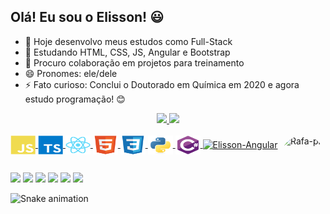 ## Olá! Eu sou o Elisson! 😃

- 🔭 Hoje desenvolvo meus estudos como Full-Stack
- 🌱 Estudando HTML, CSS, JS, Angular e Bootstrap
- 👯 Procuro colaboração em projetos para treinamento
- 😄 Pronomes: ele/dele
- ⚡ Fato curioso: Conclui o Doutorado em Química em 2020 e agora estudo programação! 😊

<div align="center">
  <a href="https://github.com/elissonx">
  <img height="180em" src="https://github-readme-stats.vercel.app/api?username=elissonx&show_icons=true&theme=dark&include_all_commits=true&count_private=true"/>
  <img height="180em" src="https://github-readme-stats.vercel.app/api/top-langs/?username=elissonx&layout=compact&langs_count=7&theme=dark"/>
</div>

<div style="display: inline_block"><br>
  <img align="center" alt="Elisson-Js" height="30" width="40" src="https://raw.githubusercontent.com/devicons/devicon/master/icons/javascript/javascript-plain.svg">
  <img align="center" alt="Elisson-Ts" height="30" width="40" src="https://raw.githubusercontent.com/devicons/devicon/master/icons/typescript/typescript-plain.svg">
  <img align="center" alt="Elisson-React" height="30" width="40" src="https://raw.githubusercontent.com/devicons/devicon/master/icons/react/react-original.svg">
  <img align="center" alt="Elisson-HTML" height="30" width="40" src="https://raw.githubusercontent.com/devicons/devicon/master/icons/html5/html5-original.svg">
  <img align="center" alt="Elisson-CSS" height="30" width="40" src="https://raw.githubusercontent.com/devicons/devicon/master/icons/css3/css3-original.svg">
  <img align="center" alt="Elisson-Python" height="30" width="40" src="https://raw.githubusercontent.com/devicons/devicon/master/icons/python/python-original.svg">
  <img align="center" alt="Elisson-Csharp" height="30" width="40" src="https://raw.githubusercontent.com/devicons/devicon/master/icons/csharp/csharp-original.svg">
  <img align="center" alt="Elisson-Angular" height="30" width="40" src="https://img.shields.io/badge/Angular-DD0031?style=for-the-badge&logo=angular&logoColor=white">
  <img align="right" alt="Rafa-pic" height="150" style="border-radius:50px;" src="https://scontent.fssa20-1.fna.fbcdn.net/v/t1.6435-9/70534459_2416671365075407_9192480690736726016_n.jpg?_nc_cat=111&ccb=1-5&_nc_sid=09cbfe&_nc_eui2=AeE-XwCHfAwjaAWbo91mqU_BIiWigousjWUiJaKCi6yNZRMeBrE9nvnVjSLO8g51-X_DisCWCzHVcXXnv3--sIe5&_nc_ohc=c7bQgjiGSGgAX96qv3p&_nc_oc=AQnLsNvOPQxoeaq-hs801w4ePBe9tSAjBA2sgpNjmq1u0YfkxKIugtq8_kQ77WqC7NQ&tn=UCa1sfVPwJkOb4mh&_nc_ht=scontent.fssa20-1.fna&oh=00_AT9ey9AxyjhxB50h-lg0XXnzz5NwRMyhyG5gdnbK07DAaw&oe=61E774A3">
</div>
 
##

<div> 
  <a href="https://www.youtube.com/channel/UCceyk9vSVFYssiPg_tLuLmw" target="_blank"><img src="https://img.shields.io/badge/YouTube-FF0000?style=for-the-badge&logo=youtube&logoColor=white" target="_blank"></a>
  <a href="https://instagram.com/elisson.andrade" target="_blank"><img src="https://img.shields.io/badge/-Instagram-%23E4405F?style=for-the-badge&logo=instagram&logoColor=white" target="_blank"></a>
 	<a href="https://www.twitch.tv/prof_elisson" target="_blank"><img src="https://img.shields.io/badge/Twitch-9146FF?style=for-the-badge&logo=twitch&logoColor=white" target="_blank"></a>
 <a href="https://discord.gg/BzdKceqF" target="_blank"><img src="https://img.shields.io/badge/Discord-7289DA?style=for-the-badge&logo=discord&logoColor=white" target="_blank"></a> 
  <a href = "mailto:elissonquimica@gmail.com"><img src="https://img.shields.io/badge/-Gmail-%23333?style=for-the-badge&logo=gmail&logoColor=white" target="_blank"></a>
  <a href="https://www.linkedin.com/in/elisson-andrade-b91387127/" target="_blank"><img src="https://img.shields.io/badge/-LinkedIn-%230077B5?style=for-the-badge&logo=linkedin&logoColor=white" target="_blank"></a> 
 
![Snake animation](https://github.com/elissonx/elissonx/blob/output/github-contribution-grid-snake.svg)

</div>
  
